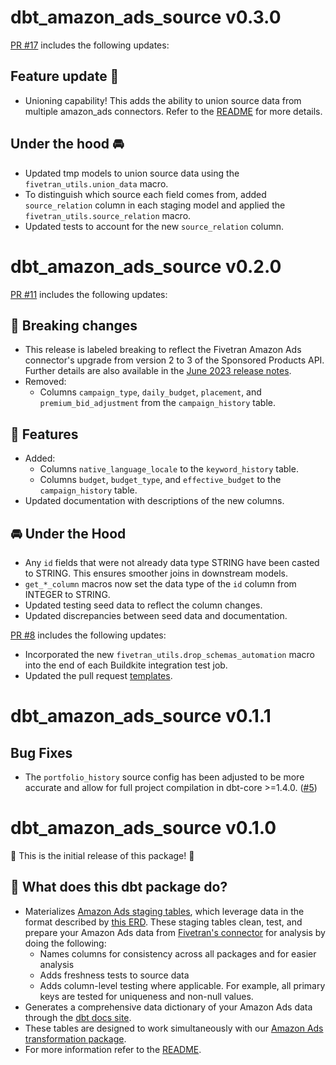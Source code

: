 # dbt_amazon_ads_source v0.3.0
[PR #17](https://github.com/fivetran/dbt_amazon_ads_source/pull/17) includes the following updates:
## Feature update 🎉
- Unioning capability! This adds the ability to union source data from multiple amazon_ads connectors. Refer to the [README](https://github.com/fivetran/dbt_amazon_ads_source/blob/main/README.md) for more details.

## Under the hood 🚘
- Updated tmp models to union source data using the `fivetran_utils.union_data` macro. 
- To distinguish which source each field comes from, added `source_relation` column in each staging model and applied the `fivetran_utils.source_relation` macro.
- Updated tests to account for the new `source_relation` column.

# dbt_amazon_ads_source v0.2.0
[PR #11](https://github.com/fivetran/dbt_amazon_ads_source/pull/11) includes the following updates:
## 🚨 Breaking changes
- This release is labeled breaking to reflect the Fivetran Amazon Ads connector's upgrade from version 2 to 3 of the Sponsored Products API. Further details are also available in the [June 2023 release notes](https://fivetran.com/docs/applications/amazon-ads/changelog#june2023).
- Removed:
  - Columns `campaign_type`, `daily_budget`, `placement`, and `premium_bid_adjustment` from the `campaign_history` table.
 ## 🎉 Features
- Added:
  - Columns `native_language_locale` to the `keyword_history` table.
  - Columns `budget`, `budget_type`, and `effective_budget` to the `campaign_history` table.
- Updated documentation with descriptions of the new columns.
 ## 🚘 Under the Hood
- Any `id` fields that were not already data type STRING have been casted to STRING. This ensures smoother joins in downstream models.
- `get_*_column` macros now set the data type of the `id` column from INTEGER to STRING.
- Updated testing seed data to reflect the column changes.
- Updated discrepancies between seed data and documentation.

[PR #8](https://github.com/fivetran/dbt_amazon_ads_source/pull/8) includes the following updates:
- Incorporated the new `fivetran_utils.drop_schemas_automation` macro into the end of each Buildkite integration test job.
- Updated the pull request [templates](/.github).

# dbt_amazon_ads_source v0.1.1
## Bug Fixes
- The `portfolio_history` source config has been adjusted to be more accurate and allow for full project compilation in dbt-core >=1.4.0. ([#5](https://github.com/fivetran/dbt_amazon_ads_source/pull/5))

# dbt_amazon_ads_source v0.1.0
🎉 This is the initial release of this package! 🎉
## 📣 What does this dbt package do?
- Materializes [Amazon Ads staging tables](https://fivetran.github.io/dbt_amazon_ads_source/#!/overview/amazon_ads_source/models/?g_v=1&g_e=seeds), which leverage data in the format described by [this ERD](https://fivetran.com/docs/applications/amazon-ads#schemainformation). These staging tables clean, test, and prepare your Amazon Ads data from [Fivetran's connector](https://fivetran.com/docs/applications/amazon-ads) for analysis by doing the following:
  - Names columns for consistency across all packages and for easier analysis
  - Adds freshness tests to source data
  - Adds column-level testing where applicable. For example, all primary keys are tested for uniqueness and non-null values.
- Generates a comprehensive data dictionary of your Amazon Ads data through the [dbt docs site](https://fivetran.github.io/dbt_amazon_ads_source/).
- These tables are designed to work simultaneously with our [Amazon Ads transformation package](https://github.com/fivetran/dbt_amazon_ads).
- For more information refer to the [README](/README.md).
